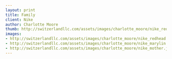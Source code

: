 ```yaml
--- 
layout: print
title: Family
client: Nike
author: Charlotte Moore
thumb: http://switzerlandllc.com/assets/images/charlotte_moore/nike_redhead-small.jpg
images: 
- http://switzerlandllc.com/assets/images/charlotte_moore/nike_redhead.jpg
- http://switzerlandllc.com/assets/images/charlotte_moore/nike_marylin.jpg
- http://switzerlandllc.com/assets/images/charlotte_moore/nike_mother.jpg
---
```

